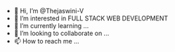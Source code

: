 - 👋 Hi, I’m @Thejaswini-V
- 👀 I’m interested in FULL STACK WEB DEVELOPMENT
- 🌱 I’m currently learning ...
- 💞️ I’m looking to collaborate on ...
- 📫 How to reach me ...

<!---
Thejaswini-V/Thejaswini-V is a ✨ special ✨ repository because its `README.md` (this file) appears on your GitHub profile.
You can click the Preview link to take a look at your changes.
--->
